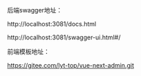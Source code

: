 

后端swagger地址：

http://localhost:3081/docs.html

http://localhost:3081/swagger-ui.html#/



前端模板地址：

https://gitee.com/lyt-top/vue-next-admin.git



